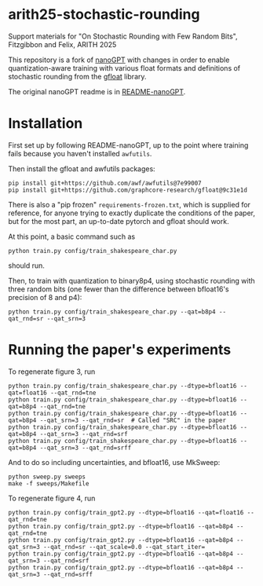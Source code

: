 # arith25-stochastic-rounding
Support materials for "On Stochastic Rounding with Few Random Bits", Fitzgibbon and Felix, ARITH 2025

This repository is a fork of [nanoGPT](https://github.com/karpathy/nanoGPT) with changes in order to enable quantization-aware training with various float formats and definitions of stochastic rounding from the [gfloat](https://github.com/graphcore-research/gfloat) library.

The original nanoGPT readme is in [README-nanoGPT](README-nanoGPT.md).

# Installation

First set up by following README-nanoGPT, up to the point where training fails because you haven't installed `awfutils`.

Then install the gfloat and awfutils packages:
```
pip install git+https://github.com/awf/awfutils@7e99007
pip install git+https://github.com/graphcore-research/gfloat@9c31e1d
```
There is also a "pip frozen" ``requirements-frozen.txt``, which is supplied for reference, for anyone trying to exactly duplicate the conditions of the paper, but for the most part, an up-to-date pytorch and gfloat should work.

At this point, a basic command such as
```
python train.py config/train_shakespeare_char.py
```
should run.

Then, to train with quantization to binary8p4, using stochastic rounding with three random bits (one fewer than the difference between bfloat16's precision of 8 and p4):
```
python train.py config/train_shakespeare_char.py --qat=b8p4 --qat_rnd=sr --qat_srn=3
```

# Running the paper's experiments

To regenerate figure 3, run
```
python train.py config/train_shakespeare_char.py --dtype=bfloat16 --qat=float16 --qat_rnd=tne
python train.py config/train_shakespeare_char.py --dtype=bfloat16 --qat=b8p4 --qat_rnd=tne
python train.py config/train_shakespeare_char.py --dtype=bfloat16 --qat=b8p4 --qat_srn=3 --qat_rnd=sr  # Called "SRC" in the paper
python train.py config/train_shakespeare_char.py --dtype=bfloat16 --qat=b8p4 --qat_srn=3 --qat_rnd=srf
python train.py config/train_shakespeare_char.py --dtype=bfloat16 --qat=b8p4 --qat_srn=3 --qat_rnd=srff
```

And to do so including uncertainties, and bfloat16, use MkSweep:
```
python sweep.py sweeps
make -f sweeps/Makefile
```

To regenerate figure 4, run
```
python train.py config/train_gpt2.py --dtype=bfloat16 --qat=float16 --qat_rnd=tne
python train.py config/train_gpt2.py --dtype=bfloat16 --qat=b8p4 --qat_rnd=tne
python train.py config/train_gpt2.py --dtype=bfloat16 --qat=b8p4 --qat_srn=3 --qat_rnd=sr --qat_scale=0.0 --qat_start_iter=
python train.py config/train_gpt2.py --dtype=bfloat16 --qat=b8p4 --qat_srn=3 --qat_rnd=srf
python train.py config/train_gpt2.py --dtype=bfloat16 --qat=b8p4 --qat_srn=3 --qat_rnd=srff
```

